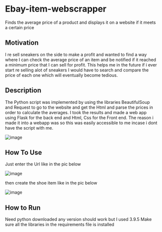 # Ebay-item-webscrapper
Finds the average price of a product and displays it on a website if it meets a certain price

## Motivation
I re sell sneakers on the side to make a profit and wanted to find a way where I can check the average price of an item and be notified if it reached a minimum price that I 
can sell for profit. This helps me in the future if i ever start re selling alot of sneakers I would have to search and compare the price of each one which will eventually become
tedious.

## Description
The Python script was implemented by using the libraries BeautifulSoup and Request to go to the website and get the Html and parse the prices in order to calculate 
the averages. I took the results and made a web app using Flask for the back end and Html, Css for the Front end. The reason i made it into a webapp was so this was easily 
accessible to me incase i dont have the script with me.

![image](https://user-images.githubusercontent.com/48389891/123743202-dff64300-d87a-11eb-90f4-b34db0ec8805.png)


## How To Use
Just enter the Url like in the pic below

![image](https://user-images.githubusercontent.com/48389891/123743530-5dba4e80-d87b-11eb-92f9-bd526b01a45c.png)


then create the shoe item like in the pic below

![image](https://user-images.githubusercontent.com/48389891/123743607-76c2ff80-d87b-11eb-8e43-11dbf4f112c0.png)


## How to Run
Need python downloaded any version should work but I used 3.9.5
Make sure all the libraries in the requirements file is installed
